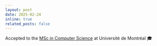 ```yaml
---
layout: post
date: 2025-02-24
inline: true
related_posts: false
---
```


Accepted to the [MSc in Computer Science](https://diro.umontreal.ca/english/programs/graduate-programs/masters-in-computer-science/) at Université de Montréal 🎓
